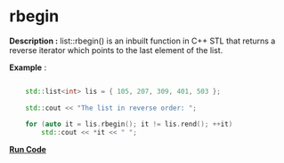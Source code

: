 # rbegin

**Description :** list::rbegin() is an inbuilt function in C++ STL that returns a reverse iterator which points to the last element of the list.
    
**Example** :
```cpp

    std::list<int> lis = { 105, 207, 309, 401, 503 }; 
  
    std::cout << "The list in reverse order: "; 
  
    for (auto it = lis.rbegin(); it != lis.rend(); ++it) 
        std::cout << *it << " "; 

```
**[Run Code](https://rextester.com/FJQN20855)**